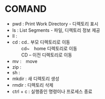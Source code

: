# COMAND
 - pwd : Print Work Directory - 디렉토리 표시 <br>
 - ls : List Segments - 파일, 디렉토리 정보 제공<br>
 - ll : <br>
 - cd : cd.. 부모 디렉토리로 이동 <br>
　　cd~　home 디렉토리로 이동<br>
　　CD – 이전 디렉토리로 이동<br>
 - mv :　move <br>
 - zip : <br>
 - sh : <br>
 - mkdir : 새 디렉토리 생성<br>
 - rmdir : 디렉토리 삭제<br>
 - ctrl + c : 실행중인 명령이나 프로세스 종료
 
 
 
